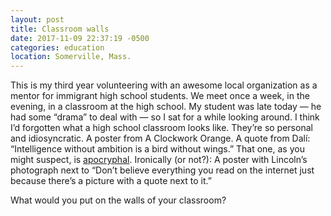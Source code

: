 ```yaml
---
layout: post
title: Classroom walls
date: 2017-11-09 22:37:19 -0500
categories: education
location: Somerville, Mass.
---
```


This is my third year volunteering with an awesome local organization as a mentor for immigrant high school students. We meet once a week, in the evening, in a classroom at the high school. My student was late today — he had some “drama” to deal with — so I sat for a while looking around. I think I’d forgotten what a high school classroom looks like. They’re so personal and idiosyncratic. A poster from A Clockwork Orange. A quote from Dalí: “Intelligence without ambition is a bird without
wings.” That one, as you might suspect, is [apocryphal](https://quoteinvestigator.com/2015/10/14/wings/). Ironically (or not?): A poster with Lincoln’s photograph next to “Don’t believe everything you read on the internet just because there’s a picture with a quote next to it.”

What would you put on the walls of your classroom?
